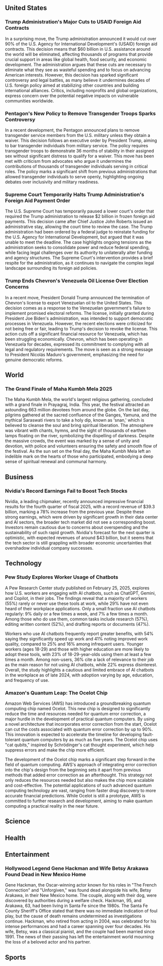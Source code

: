 ## United States

### Trump Administration's Major Cuts to USAID Foreign Aid Contracts

In a surprising move, the Trump administration announced it would cut over 90% of the U.S. Agency for International Development's (USAID) foreign aid contracts. This decision means that $60 billion in U.S. assistance around the world will be eliminated, affecting thousands of programs that provide crucial support in areas like global health, food security, and economic development. The administration argues that these cuts are necessary to eliminate what they see as wasteful spending and to focus on advancing American interests. However, this decision has sparked significant controversy and legal battles, as many believe it undermines decades of U.S. foreign policy aimed at stabilizing other countries and building international alliances. Critics, including nonprofits and global organizations, express concern over the potential negative impacts on vulnerable communities worldwide.

### Pentagon's New Policy to Remove Transgender Troops Sparks Controversy

In a recent development, the Pentagon announced plans to remove transgender service members from the U.S. military unless they obtain a waiver. This decision follows an executive order by President Trump, aiming to bar transgender individuals from military service. The policy requires transgender troops to demonstrate 36 months of stability in their assigned sex without significant distress to qualify for a waiver. This move has been met with criticism from advocates who argue it undermines the contributions of thousands of transgender individuals serving in critical roles. The policy marks a significant shift from previous administrations that allowed transgender individuals to serve openly, highlighting ongoing debates over inclusivity and military readiness.

### Supreme Court Temporarily Halts Trump Administration's Foreign Aid Payment Order

The U.S. Supreme Court has temporarily paused a lower court's order that required the Trump administration to release $2 billion in frozen foreign aid payments. This decision came after Chief Justice John Roberts issued an administrative stay, allowing the court time to review the case. The Trump administration had been ordered by a federal judge to reinstate funding for the U.S. Agency for International Development, but argued that it was unable to meet the deadline. The case highlights ongoing tensions as the administration seeks to consolidate power and reduce federal spending, while facing legal challenges over its authority to unilaterally alter funding and agency structures. The Supreme Court's intervention provides a brief respite for the administration, as it continues to navigate the complex legal landscape surrounding its foreign aid policies.

### Trump Ends Chevron's Venezuela Oil License Over Election Concerns

In a recent move, President Donald Trump announced the termination of Chevron's license to export Venezuelan oil to the United States. This decision comes as a response to the Venezuelan government's failure to implement promised electoral reforms. The license, initially granted during President Joe Biden's administration, was intended to support democratic processes in Venezuela. However, the recent elections were criticized for not being free or fair, leading to Trump's decision to revoke the license. This action cuts off a significant financial resource for Venezuela, which has been struggling economically. Chevron, which has been operating in Venezuela for decades, expressed its commitment to complying with all legal and regulatory requirements. The move is seen as a strong message to President Nicolás Maduro's government, emphasizing the need for genuine democratic reforms.

## World

### The Grand Finale of Maha Kumbh Mela 2025

The Maha Kumbh Mela, the world's largest religious gathering, concluded with a grand finale in Prayagraj, India. This year, the festival attracted an astounding 663 million devotees from around the globe. On the last day, pilgrims gathered at the sacred confluence of the Ganges, Yamuna, and the mythical Saraswati rivers to take a holy dip, known as 'snan,' which is believed to cleanse the soul and bring spiritual liberation. The atmosphere was vibrant with chants, hymns, and the sight of thousands of earthen lamps floating on the river, symbolizing the dispelling of darkness. Despite the massive crowds, the event was marked by a sense of unity and devotion, with police and volunteers ensuring the safety and smooth flow of the festival. As the sun set on the final day, the Maha Kumbh Mela left an indelible mark on the hearts of those who participated, embodying a deep sense of spiritual renewal and communal harmony.

## Business

### Nvidia's Record Earnings Fail to Boost Tech Stocks

Nvidia, a leading chipmaker, recently announced impressive financial results for the fourth quarter of fiscal 2025, with a record revenue of $39.3 billion, marking a 78% increase from the previous year. Despite these strong earnings, which were driven by significant growth in their data center and AI sectors, the broader tech market did not see a corresponding boost. Investors remain cautious due to concerns about overspending and the sustainability of such rapid growth. Nvidia's forecast for the next quarter is optimistic, with expected revenues of around $43 billion, but it seems that the tech sector is still grappling with broader economic uncertainties that overshadow individual company successes.

## Technology

### Pew Study Explores Worker Usage of Chatbots

A Pew Research Center study published on February 25, 2025, explores how U.S. workers are engaging with AI chatbots, such as ChatGPT, Gemini, and Copilot, in their jobs. The findings reveal that a majority of workers (55%) rarely or never use these tools at work, while 29% have not even heard of their workplace applications. Only a small fraction use AI chatbots regularly: 9% daily or a few times a week, and 7% a few times a month. Among those who do use them, common tasks include research (57%), editing written content (52%), and drafting reports or documents (47%).

Workers who use AI chatbots frequently report greater benefits, with 54% saying they significantly speed up work and 41% noting improved work quality, compared to 25% and 16% among infrequent users. Younger workers (ages 18-29) and those with higher education are more likely to adopt these tools, with 23% of 18-29-year-olds using them at least a few times a month. Among non-users, 36% cite a lack of relevance to their job as the main reason for not using AI chatbots, while 22% express disinterest. Overall, the study highlights a cautious and limited embrace of AI chatbots in the workplace as of late 2024, with adoption varying by age, education, and frequency of use.

### Amazon's Quantum Leap: The Ocelot Chip

Amazon Web Services (AWS) has introduced a groundbreaking quantum computing chip named Ocelot. This new chip is designed to significantly reduce the time and resources needed for quantum error correction, a major hurdle in the development of practical quantum computers. By using a novel architecture that incorporates error correction from the start, Ocelot can cut the costs associated with quantum error correction by up to 90%. This innovation is expected to accelerate the timeline for developing fault-tolerant quantum computers by as much as five years. The Ocelot chip uses "cat qubits," inspired by Schrödinger's cat thought experiment, which help suppress errors and make the chip more efficient.

The development of the Ocelot chip marks a significant step forward in the field of quantum computing. AWS's approach of integrating error correction into the chip's design from the beginning sets it apart from previous methods that added error correction as an afterthought. This strategy not only reduces the resources needed but also makes the chip more scalable and cost-effective. The potential applications of such advanced quantum computing technology are vast, ranging from faster drug discovery to more accurate financial predictions. While Ocelot is still a prototype, AWS is committed to further research and development, aiming to make quantum computing a practical reality in the near future.

## Science

## Health

## Entertainment

### Hollywood Legend Gene Hackman and Wife Betsy Arakawa Found Dead in New Mexico Home

Gene Hackman, the Oscar-winning actor known for his roles in "The French Connection" and "Unforgiven," was found dead alongside his wife, Betsy Arakawa, in their New Mexico home. The couple, along with their dog, were discovered by authorities during a welfare check. Hackman, 95, and Arakawa, 63, had been living in Santa Fe since the 1980s. The Santa Fe County Sheriff's Office stated that there was no immediate indication of foul play, but the cause of death remains undetermined as investigations continue. Hackman, who retired from acting in 2004, was celebrated for his intense performances and had a career spanning over four decades. His wife, Betsy, was a classical pianist, and the couple had been married since 1991. The news of their passing has left the entertainment world mourning the loss of a beloved actor and his partner.

## Sports

